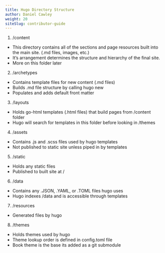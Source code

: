 ```yaml
---
title: Hugo Directory Structure
author: Daniel Cawley
weight: 20
siteSlug: contributor-guide
---
```


1. /content
  - This directory contains all of the sections and page resources built into the main site. (.md files, images, etc.)
  - It’s arrangement determines the structure and hierarchy of the final site.
  - More on this folder later
2. /archetypes
  - Contains template files for new content (.md files)
  - Builds .md file structure by calling hugo new
  - Populates and adds default front matter
3. /layouts
  - Holds go-html templates (.html files) that build pages from /content folder
  - Hugo will search for templates in this folder before looking in /themes
4. /assets
  - Contains .js and .scss files used by hugo templates
  - Not published to static site unless piped in by templates
5. /static
  - Holds any static files
  - Published to built site at /
6. /data
  - Contains any .JSON, .YAML, or .TOML files hugo uses
  - Hugo indexes /data and is accessible through templates
7. /resources
  - Generated files by hugo
8. /themes
  - Holds themes used by hugo
  - Theme lookup order is defined in config.toml file
  - Book theme is the base its added as a git submodule
